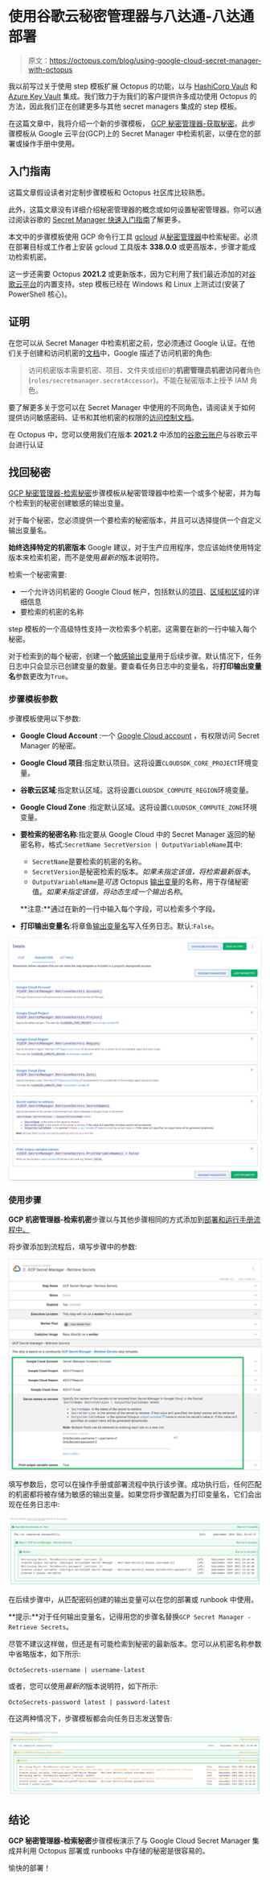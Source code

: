 # 使用谷歌云秘密管理器与八达通-八达通部署

> 原文：<https://octopus.com/blog/using-google-cloud-secret-manager-with-octopus>

我以前写过关于使用 step 模板扩展 Octopus 的功能，以与 [HashiCorp Vault](https://octopus.com/blog/using-hashicorp-vault-with-octopus-deploy) 和 [Azure Key Vault](https://octopus.com/blog/using-azure-key-vault-with-octopus) 集成。我们致力于为我们的客户提供许多成功使用 Octopus 的方法，因此我们正在创建更多与其他 secret managers 集成的 step 模板。

在这篇文章中，我将介绍一个新的步骤模板， [GCP 秘密管理器-获取秘密](https://library.octopus.com/step-templates/9f5a9e3c-76b1-462f-972a-ae91d5deaa05/actiontemplate-gcp-secret-manager-retrieve-secrets)。此步骤模板从 Google 云平台(GCP)上的 Secret Manager 中检索机密，以便在您的部署或操作手册中使用。

## 入门指南

这篇文章假设读者对定制步骤模板和 Octopus 社区库比较熟悉。

此外，这篇文章没有详细介绍秘密管理器的概念或如何设置秘密管理器。你可以通过阅读谷歌的 [Secret Manager 快速入门指南](https://cloud.google.com/secret-manager/docs/quickstart)了解更多。

本文中的步骤模板使用 GCP 命令行工具 [gcloud](https://cloud.google.com/sdk/gcloud) 从[秘密管理器](https://cloud.google.com/secret-manager)中检索秘密。必须在部署目标或工作者上安装 gcloud 工具版本 **338.0.0** 或更高版本，步骤才能成功检索机密。

这一步还需要 Octopus **2021.2** 或更新版本，因为它利用了我们最近添加的对[谷歌云平台](https://octopus.com/blog/google-cloud-platform-integration)的内置支持。step 模板已经在 Windows 和 Linux 上测试过(安装了 PowerShell 核心)。

## 证明

在您可以从 Secret Manager 中检索机密之前，您必须通过 Google 认证。在他们关于创建和访问机密的[文档](https://cloud.google.com/secret-manager/docs/creating-and-accessing-secrets)中，Google 描述了访问机密的角色:

> 访问机密版本需要机密、项目、文件夹或组织的**机密管理员机密访问者**角色(`roles/secretmanager.secretAccessor`)。不能在秘密版本上授予 IAM 角色。

要了解更多关于您可以在 Secret Manager 中使用的不同角色，请阅读关于如何提供访问敏感密码、证书和其他机密的权限的[访问控制文档](https://cloud.google.com/secret-manager/docs/access-control)。

在 Octopus 中，您可以使用我们在版本 **2021.2** 中添加的[谷歌云账户](https://octopus.com/docs/infrastructure/accounts/google-cloud)与谷歌云平台进行认证

## 找回秘密

[GCP 秘密管理器-检索秘密](https://library.octopus.com/step-templates/9f5a9e3c-76b1-462f-972a-ae91d5deaa05/actiontemplate-gcp-secret-manager-retrieve-secrets)步骤模板从秘密管理器中检索一个或多个秘密，并为每个检索到的秘密创建敏感的输出变量。

对于每个秘密，您必须提供一个要检索的秘密版本，并且可以选择提供一个自定义输出变量名。

**始终选择特定的机密版本**
Google 建议，对于生产应用程序，您应该始终使用特定版本来检索机密，而不是使用*最新的*版本说明符。

检索一个秘密需要:

*   一个允许访问机密的 Google Cloud 帐户，包括默认的[项目](https://g.octopushq.com/GCPDefaultProject)、[区域和区域](https://g.octopushq.com/GCPDefaultRegionAndZone)的详细信息
*   要检索的机密的名称

step 模板的一个高级特性支持一次检索多个机密。这需要在新的一行中输入每个秘密。

对于检索到的每个秘密，创建一个[敏感输出变量](https://octopus.com/docs/projects/variables/output-variables#sensitive-output-variables)用于后续步骤。默认情况下，任务日志中只会显示已创建变量的数量。要查看任务日志中的变量名，将**打印输出变量名**参数更改为`True`。

### 步骤模板参数

步骤模板使用以下参数:

*   **Google Cloud Account** :一个 [Google Cloud account](https://octopus.com/docs/infrastructure/accounts/google-cloud) ，有权限访问 Secret Manager 的秘密。

*   **Google Cloud 项目**:指定默认项目。这将设置`CLOUDSDK_CORE_PROJECT`环境变量。

*   **谷歌云区域**:指定默认区域。这将设置`CLOUDSDK_COMPUTE_REGION`环境变量。

*   **Google Cloud Zone** :指定默认区域。这将设置`CLOUDSDK_COMPUTE_ZONE`环境变量。

*   **要检索的秘密名称**:指定要从 Google Cloud 中的 Secret Manager 返回的秘密名称，格式:`SecretName SecretVersion | OutputVariableName`其中:

    *   `SecretName`是要检索的机密的名称。
    *   `SecretVersion`是秘密检索的版本。*如果未指定该值，将检索最新版本*。
    *   `OutputVariableName`是*可选* Octopus [输出变量](https://octopus.com/docs/projects/variables/output-variables)的名称，用于存储秘密值。*如果未指定该值，将动态生成一个输出名称*。

    **注意:**通过在新的一行中输入每个字段，可以检索多个字段。

*   **打印输出变量名**:将章鱼[输出变量名](https://octopus.com/docs/projects/variables/output-variables)写入任务日志。默认:`False`。

[![Parameters for the step](img/3e5b2426d88195bf8a8e76c4ec651281.png)](#)

### 使用步骤

**GCP 机密管理器-检索机密**步骤以与其他步骤相同的方式添加到[部署和运行手册流程中。](https://octopus.com/docs/projects/steps#adding-steps-to-your-deployment-processes)

将步骤添加到流程后，填写步骤中的参数:

[![GCP Secret Manager - Retrieve Secrets step used in a process](img/67c9331b3efd1234fd647d54b2ab1a58.png)](#)

填写参数后，您可以在操作手册或部署流程中执行该步骤。成功执行后，任何匹配的机密都将被存储为敏感的输出变量。如果您将步骤配置为打印变量名，它们会出现在任务日志中:

[![GCP Secret Manager - Retrieve secrets step task log](img/c374e926ec8e4511484fa244de489180.png)](#)

在后续步骤中，从匹配密码创建的输出变量可以在您的部署或 runbook 中使用。

**提示:**对于任何输出变量名，记得用您的步骤名替换`GCP Secret Manager - Retrieve Secrets`。

尽管不建议这样做，但还是有可能检索到秘密的最新版本。您可以从机密名称参数中省略版本，如下所示:

```
OctoSecrets-username | username-latest 
```

或者，您可以使用*最新的*版本说明符，如下所示:

```
OctoSecrets-password latest | password-latest 
```

在这两种情况下，步骤模板都会向任务日志发送警告:

[![GCP Secret Manager - Retrieve secret using latest version specifier warning](img/8a951d69967b4c931b0bf5411783cdef.png)](#)

## 结论

**GCP 秘密管理器-检索秘密**步骤模板演示了与 Google Cloud Secret Manager 集成并利用 Octopus 部署或 runbooks 中存储的秘密是很容易的。

愉快的部署！